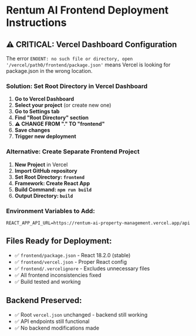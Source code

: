 # Rentum AI Frontend Deployment Instructions

## ⚠️ CRITICAL: Vercel Dashboard Configuration

The error `ENOENT: no such file or directory, open '/vercel/path0/frontend/package.json'` means Vercel is looking for package.json in the wrong location.

### Solution: Set Root Directory in Vercel Dashboard

1. **Go to Vercel Dashboard**
2. **Select your project** (or create new one)
3. **Go to Settings tab**
4. **Find "Root Directory" section**
5. **⚠️ CHANGE FROM "." TO "frontend"**
6. **Save changes**
7. **Trigger new deployment**

### Alternative: Create Separate Frontend Project

1. **New Project** in Vercel
2. **Import GitHub repository**
3. **Set Root Directory: `frontend`**
4. **Framework: Create React App**
5. **Build Command: `npm run build`**
6. **Output Directory: `build`**

### Environment Variables to Add:
```
REACT_APP_API_URL=https://rentum-ai-property-management.vercel.app/api
```

## Files Ready for Deployment:
- ✅ `frontend/package.json` - React 18.2.0 (stable)
- ✅ `frontend/vercel.json` - Proper React config
- ✅ `frontend/.vercelignore` - Excludes unnecessary files
- ✅ All frontend inconsistencies fixed
- ✅ Build tested and working

## Backend Preserved:
- ✅ Root `vercel.json` unchanged - backend still working
- ✅ API endpoints still functional
- ✅ No backend modifications made 